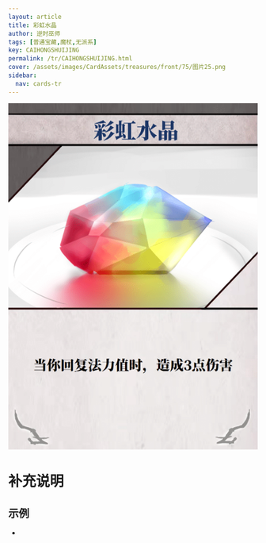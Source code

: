 ```yaml
---
layout: article
title: 彩虹水晶
author: 逆时巫师
tags: [普通宝藏,魔杖,无派系]
key: CAIHONGSHUIJING
permalink: /tr/CAIHONGSHUIJING.html
cover: /assets/images/CardAssets/treasures/front/75/图片25.png
sidebar:
  nav: cards-tr
---
```

![](/assets/images/CardAssets/treasures/front/75/图片25.png)

# 补充说明



## 示例
* 